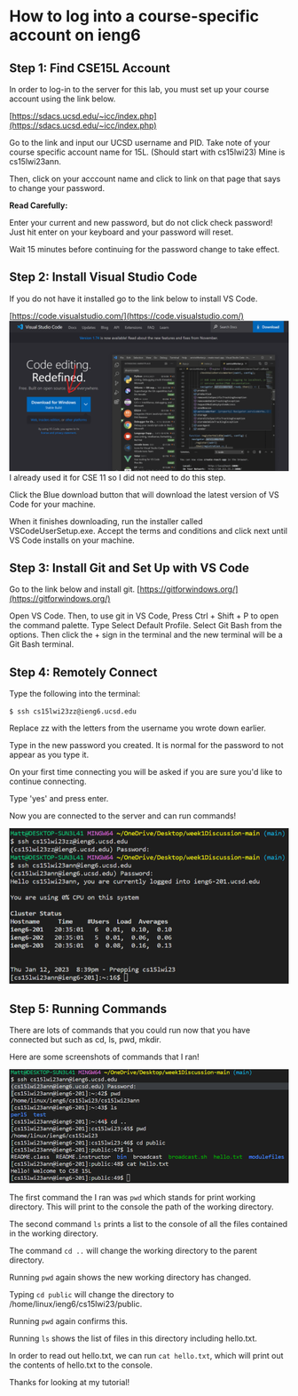 # How to log into a course-specific account on ieng6

## Step 1: Find CSE15L Account

In order to log-in to the server for this lab, you must
set up your course account using the link below.

[https://sdacs.ucsd.edu/~icc/index.php](https://sdacs.ucsd.edu/~icc/index.php)

Go to the link and input our UCSD username and PID.
Take note of your course specific account name for 15L.
(Should start with cs15lwi23)
Mine is cs15lwi23ann.

Then, click on your acccount name and click to link on that page
that says to change your password.

**Read Carefully:**

Enter your current and new password, but do not click check password!
Just hit enter on your keyboard and your password will reset.

Wait 15 minutes before continuing for the password change to take effect.

## Step 2: Install Visual Studio Code

If you do not have it installed go to the link below to install VS Code.

[https://code.visualstudio.com/](https://code.visualstudio.com/)
![Image](https://github.com/mattqgoldberg/cse15l-lab-reports/blob/main/img/INSTALL_VSCODE.png?raw=true)
I already used it for CSE 11 so I did not need to do this step.

Click the Blue download button that will download the latest version of VS Code for your machine.

When it finishes downloading, run the installer called VSCodeUserSetup.exe.
Accept the terms and conditions and click next until VS Code installs on your machine.

## Step 3: Install Git and Set Up with VS Code

Go to the link below and install git.
[https://gitforwindows.org/](https://gitforwindows.org/)

Open VS Code.
Then, to use git in VS Code, Press Ctrl + Shift + P to open the command palette.
Type Select Default Profile.
Select Git Bash from the options.
Then click the + sign in the terminal and the new terminal will
be a Git Bash terminal.

## Step 4: Remotely Connect

Type the following into the terminal:

`$ ssh cs15lwi23zz@ieng6.ucsd.edu`

Replace zz with the letters from the username you wrote down earlier.

Type in the new password you created. It is normal for the password to not
appear as you type it.

On your first time connecting you will be asked if you are sure you'd like to
continue connecting.

Type 'yes' and press enter.

Now you are connected to the server and can run commands!

![Image](https://github.com/mattqgoldberg/cse15l-lab-reports/blob/main//img/LOGIN.png?raw=true)

## Step 5: Running Commands

There are lots of commands that you could run now that
you have connected but such as cd, ls, pwd, mkdir.

Here are some screenshots of commands that I ran!

![Image](https://github.com/mattqgoldberg/cse15l-lab-reports/blob/main/img/COMMANDS.png?raw=true)

The first command the I ran was `pwd` which stands for print working directory. This will
print to the console the path of the working directory.

The second command `ls` prints a list to the console of all the files contained in the working directory.

The command `cd ..` will change the working directory to the parent directory.

Running `pwd` again shows the new working directory has changed.

Typing `cd public` will change the directory to /home/linux/ieng6/cs15lwi23/public.

Running `pwd` again confirms this.

Running `ls` shows the list of files in this directory including hello.txt.

In order to read out hello.txt, we can run `cat hello.txt`, which will print out the
contents of hello.txt to the console.

Thanks for looking at my tutorial!

